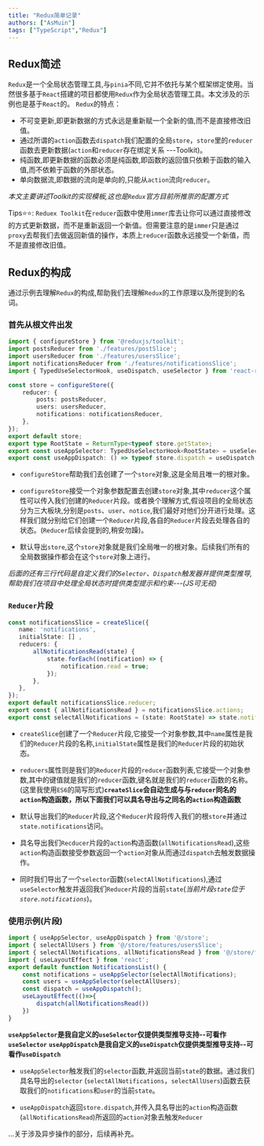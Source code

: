 ```yaml
---
title: "Redux简单记录"
authors: ["AsMuin"]
tags: ["TypeScript","Redux"]
---
```

## Redux简述
`Redux`是一个全局状态管理工具,与`pinia`不同,它并不依托与某个框架绑定使用。当然很多基于`React`搭建的项目都使用`Redux`作为全局状态管理工具。本文涉及的示例也是基于`React`的。
`Redux`的特点：
- 不可变更新,即更新数据的方式永远是重新赋一个全新的值,而不是直接修改旧值。
- 通过所谓的`action`函数去`dispatch`我们配置的全局`store`，`store`里的`reducer`函数去更新数据(`action`和`reducer`存在绑定关系 ---Toolkit)。
- 纯函数,即更新数据的函数必须是纯函数,即函数的返回值只依赖于函数的输入值,而不依赖于函数的外部状态。
- 单向数据流,即数据的流向是单向的,只能从`action`流向`reducer`。

*本文主要讲述Toolkit的实现模板,这也是`Redux`官方目前所推崇的配置方式*

Tips⭐⭐:
`Reduex Toolkit`在`reducer`函数中使用`immer`库去让你可以通过直接修改的方式更新数据，而不是重新返回一个新值。但需要注意的是`immer`只是通过`proxy`去帮我们去做返回新值的操作，本质上`reducer`函数永远接受一个新值，而不是直接修改旧值。

## Redux的构成
通过示例去理解`Redux`的构成,帮助我们去理解`Redux`的工作原理以及所提到的名词。
### 首先从根文件出发
```typescript
import { configureStore } from '@reduxjs/toolkit';
import postsReducer from './features/postSlice';
import usersReducer from './features/usersSlice';
import notificationsReducer from './features/notificationsSlice';
import { TypedUseSelectorHook, useDispatch, useSelector } from 'react-redux';

const store = configureStore({
    reducer: {
        posts: postsReducer,
        users: usersReducer,
        notifications: notificationsReducer,
    },
});
export default store;
export type RootState = ReturnType<typeof store.getState>;
export const useAppSelector: TypedUseSelectorHook<RootState> = useSelector;
export const useAppDispatch: () => typeof store.dispatch = useDispatch;
```
- `configureStore`帮助我们去创建了一个`store`对象,这是全局且唯一的根对象。


- `configureStore`接受一个对象参数配置去创建`store`对象,其中`reducer`这个属性可以传入我们创建的`Reducer`片段。或者换个理解方式,假设项目的全局状态分为三大板块,分别是`posts`、`user`、`notice`,我们最好对他们分开进行处理。这样我们就分别给它们创建一个`Reducer`片段,各自的`Reducer`片段去处理各自的状态。(`Reducer`后续会提到的,稍安勿躁)。


- 默认导出`store`,这个`store`对象就是我们全局唯一的根对象。后续我们所有的全局数据操作都会在这个`store`对象上进行。

 *后面的还有三行代码是自定义我们的`Selector`、`Dispatch`触发器并提供类型推导,帮助我们在项目中处理全局状态时提供类型提示和约束---(JS可无视)*

 ### `Reducer`片段
 ```typescript
 const notificationsSlice = createSlice({
    name: 'notifications',
    initialState: [] ,
    reducers: {
        allNotificationsRead(state) {
            state.forEach((notification) => {
                notification.read = true;
            });
        },
    },
});
export default notificationsSlice.reducer;
export const { allNotificationsRead } = notificationsSlice.actions;
export const selectAllNotifications = (state: RootState) => state.notifications;
```
- `createSlice`创建了一个`Reducer`片段,它接受一个对象参数,其中`name`属性是我们的`Reducer`片段的名称,`initialState`属性是我们的`Reducer`片段的初始状态。


- `reducers`属性则是我们的`Reducer`片段的`reducer`函数列表,它接受一个对象参数,其中的键值就是我们的`reducer`函数,键名就是我们的`reducer`函数的名称。(这里我使用`ES6`的简写形式)**`createSlice`会自动生成与与`reducer`同名的`action`构造函数，所以下面我们可以具名导出与之同名的`action`构造函数**


- 默认导出我们的`Reducer`片段,这个`Reducer`片段将传入我们的根`store`并通过`state.notifications`访问。


- 具名导出我们`Recducer`片段的`action`构造函数(`allNotificationsRead`),这些`action`构造函数接受参数返回一个`action`对象从而通过`dispatch`去触发数据操作。


- 同时我们导出了一个`selector`函数(`selectAllNotifications`),通过`useSelector`触发并返回我们`Reducer`片段的当前`state`(*当前片段`state`位于`store.notifications`*)。

### 使用示例(片段)
```typescript
import { useAppSelector, useAppDispatch } from '@/store';
import { selectAllUsers } from '@/store/features/usersSlice';
import { selectAllNotifications, allNotificationsRead } from '@/store/features/notificationsSlice';
import { useLayoutEffect } from 'react';
export default function NotificationsList() {
    const notifications = useAppSelector(selectAllNotifications);
    const users = useAppSelector(selectAllUsers);
    const dispatch = useAppDispatch();
    useLayoutEffect(()=>{
        dispatch(allNotificationsRead())
    })
}
```

**`useAppSelector`是我自定义的`useSelector`仅提供类型推导支持--可看作`useSelector`**
**`useAppDispatch`是我自定义的`useDispatch`仅提供类型推导支持--可看作`useDispatch`**

- `useAppSelector`触发我们的`selector`函数,并返回当前`state`的数据。通过我们具名导出的`selector` (`selectAllNotifications`，`selectAllUsers`)函数去获取我们的`notifications`和`user`的当前`state`。


- `useAppDispatch`返回`store.dispatch`,并传入具名导出的`action`构造函数(`allNotificationsRead`)所返回的`action`对象去触发`Reducer`

...关于涉及异步操作的部分，后续再补充。